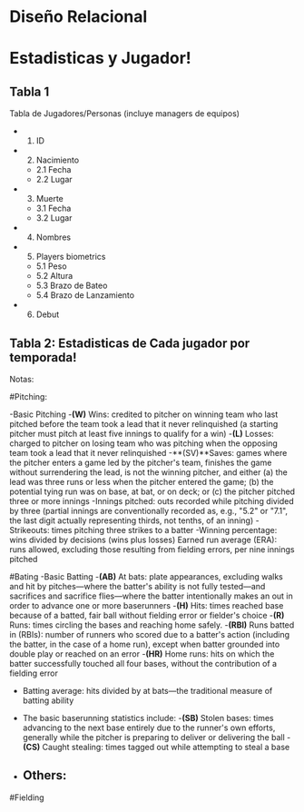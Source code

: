 # Diseño Relacional


# Estadisticas y Jugador!

## Tabla 1
Tabla de Jugadores/Personas (incluye managers de equipos)


- 1. ID
- 2. Nacimiento
	- 2.1 Fecha
	- 2.2 Lugar
- 3. Muerte
	- 3.1 Fecha
	- 3.2 Lugar

- 4. Nombres 

- 5. Players biometrics
	- 5.1 Peso
	- 5.2 Altura
	- 5.3 Brazo de Bateo
	- 5.4 Brazo de Lanzamiento

- 6. Debut



## Tabla 2: Estadisticas de Cada jugador por temporada!

Notas: 

#Pitching:

-Basic Pitching
    -**(W)** Wins: credited to pitcher on winning team who last pitched before the team took a lead that it never relinquished (a starting pitcher must pitch at least five innings to qualify for a win)
    -**(L)** Losses: charged to pitcher on losing team who was pitching when the opposing team took a lead that it never relinquished
    -**(SV)**Saves: games where the pitcher enters a game led by the pitcher's team, finishes the game without surrendering the lead, is not the winning pitcher, and either (a) the lead was three runs or less when the pitcher entered the game; (b) the potential tying run was on base, at bat, or on deck; or (c) the pitcher pitched three or more innings
    -Innings pitched: outs recorded while pitching divided by three (partial innings are conventionally recorded as, e.g., "5.2" or "7.1", the last digit actually representing thirds, not tenths, of an inning)
    -Strikeouts: times pitching three strikes to a batter
    -Winning percentage: wins divided by decisions (wins plus losses)
    Earned run average (ERA): runs allowed, excluding those resulting from fielding errors, per nine innings pitched



#Bating 
-Basic Batting
	-**(AB)** At bats: plate appearances, excluding walks and hit by pitches—where the batter's ability is not fully tested—and sacrifices and sacrifice flies—where the batter intentionally makes an out in 	order to advance one or more baserunners
	-**(H)** Hits: times reached base because of a batted, fair ball without fielding error or fielder's choice
	-**(R)** Runs: times circling the bases and reaching home safely. 
	-**(RBI)** Runs batted in (RBIs): number of runners who scored due to a batter's action (including the batter, in the case of a home run), except when batter grounded into double play or reached on an error
	-**(HR)** Home runs: hits on which the batter successfully touched all four bases, without the contribution of a fielding error

- Batting average: hits divided by at bats—the traditional measure of batting ability

- The basic baserunning statistics include:
    -**(SB)** Stolen bases: times advancing to the next base entirely due to the runner's own efforts, generally while the pitcher is preparing to deliver or delivering the ball
    -**(CS)** Caught stealing: times tagged out while attempting to steal a base
- Others: 
	-

#Fielding